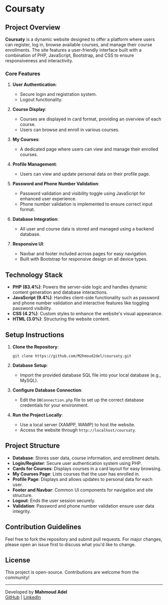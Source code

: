 # Coursaty

## Project Overview

**Coursaty** is a dynamic website designed to offer a platform where users can register, log in, browse available courses, and manage their course enrollments. The site features a user-friendly interface built with a combination of PHP, JavaScript, Bootstrap, and CSS to ensure responsiveness and interactivity.

### Core Features
1. **User Authentication**: 
   - Secure login and registration system.
   - Logout functionality.
   
2. **Course Display**:
   - Courses are displayed in card format, providing an overview of each course.
   - Users can browse and enroll in various courses.
   
3. **My Courses**:
   - A dedicated page where users can view and manage their enrolled courses.
   
4. **Profile Management**:
   - Users can view and update personal data on their profile page.
   
5. **Password and Phone Number Validation**:
   - Password validation and visibility toggle using JavaScript for enhanced user experience.
   - Phone number validation is implemented to ensure correct input format.
   
6. **Database Integration**:
   - All user and course data is stored and managed using a backend database.
   
7. **Responsive UI**:
   - Navbar and footer included across pages for easy navigation.
   - Built with Bootstrap for responsive design on all device types.

## Technology Stack
- **PHP (83.4%)**: Powers the server-side logic and handles dynamic content generation and database interactions.
- **JavaScript (9.4%)**: Handles client-side functionality such as password and phone number validation and interactive features like toggling password visibility.
- **CSS (4.2%)**: Custom styles to enhance the website's visual appearance.
- **HTML (3.0%)**: Structuring the website content.

## Setup Instructions

1. **Clone the Repository**:
   ```
   git clone https://github.com/M2hmoud2del/coursaty.git
   ```
2. **Database Setup**:
   - Import the provided database SQL file into your local database (e.g., MySQL).
   
3. **Configure Database Connection**:
   - Edit the `DBConnection.php` file to set up the correct database credentials for your environment.

4. **Run the Project Locally**:
   - Use a local server (XAMPP, WAMP) to host the website.
   - Access the website through `http://localhost/coursaty`.

## Project Structure

- **Database**: Stores user data, course information, and enrollment details.
- **Login/Register**: Secure user authentication system using PHP.
- **Cards for Courses**: Displays courses in a card layout for easy browsing.
- **My Courses Page**: Lists courses that the user has enrolled in.
- **Profile Page**: Displays and allows updates to personal data for each user.
- **Footer and Navbar**: Common UI components for navigation and site structure.
- **Logout**: Ends the user session securely.
- **Validation**: Password and phone number validation ensure user data integrity.

## Contribution Guidelines
Feel free to fork the repository and submit pull requests. For major changes, please open an issue first to discuss what you'd like to change.

## License
This project is open-source. Contributions are welcome from the community!

---

Developed by **Mahmoud Adel**  
[GitHub](https://github.com/M2hmoud2del) | [LinkedIn](https://www.linkedin.com/in/mahmoud-adel-975026127/)
